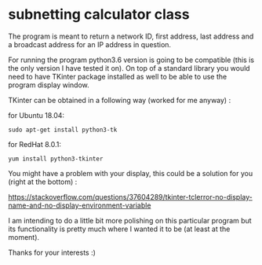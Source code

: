 # subnetting calculator class

The program is meant to return a network ID, first address, last address and a broadcast address
for an IP address in question. 

For running the program python3.6 version is going to be compatible (this is the only version I have tested it on).
On top of a standard library you would need to have TKinter package installed as well to be able to use
the program display window. 

TKinter can be obtained in a following way (worked for me anyway) :

for Ubuntu 18.04:
```
sudo apt-get install python3-tk
```

for RedHat 8.0.1:
```
yum install python3-tkinter
```

You might have a problem with your display, this could be a solution for you (right at the bottom) :

https://stackoverflow.com/questions/37604289/tkinter-tclerror-no-display-name-and-no-display-environment-variable


I am intending to do a little bit more polishing on this particular program but its functionality is pretty much
where I wanted it to be (at least at the moment).

Thanks for your interests :)




